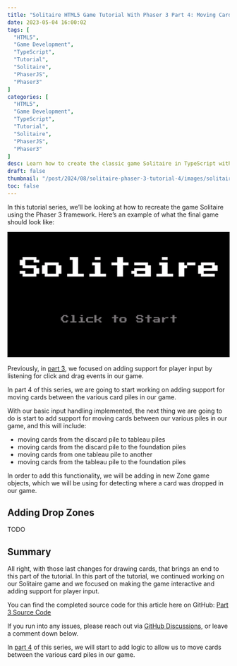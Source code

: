 ```yaml
---
title: "Solitaire HTML5 Game Tutorial With Phaser 3 Part 4: Moving Cards"
date: 2023-05-04 16:00:02
tags: [
  "HTML5",
  "Game Development",
  "TypeScript",
  "Tutorial",
  "Solitaire",
  "PhaserJS",
  "Phaser3"
]
categories: [
  "HTML5",
  "Game Development",
  "TypeScript",
  "Tutorial",
  "Solitaire",
  "PhaserJS",
  "Phaser3"
]
desc: Learn how to create the classic game Solitaire in TypeScript with the amazing Phaser 3 framework!
draft: false
thumbnail: "/post/2024/08/solitaire-phaser-3-tutorial-4/images/solitaire-phaser-3-tutorial-4-thumbnail.png"
toc: false
---
```


In this tutorial series, we’ll be looking at how to recreate the game Solitaire using the Phaser 3 framework. Here’s an example of what the final game should look like:

![Phaser Solitaire Gameplay](../../../../../static/img/phaser-3-solitaire-tutorial/gameplay.gif)

Previously, in [part 3](/post/2024/08/solitaire-phaser-3-tutorial-3/), we focused on adding support for player input by listening for click and drag events in our game.

In part 4 of this series, we are going to start working on adding support for moving cards between the various card piles in our game.

With our basic input handling implemented, the next thing we are going to do is start to add support for moving cards between our various piles in our game, and this will include:

* moving cards from the discard pile to tableau piles
* moving cards from the discard pile to the foundation piles
* moving cards from one tableau pile to another
* moving cards from the tableau pile to the foundation piles

In order to add this functionality, we will be adding in new Zone game objects, which we will be using for detecting where a card was dropped in our game.

## Adding Drop Zones

TODO

## Summary

All right, with those last changes for drawing cards, that brings an end to this part of the tutorial. In this part of the tutorial, we continued working on our Solitaire game and we focused on making the game interactive and adding support for player input.

You can find the completed source code for this article here on GitHub: [Part 3 Source Code](https://github.com/devshareacademy/phaser-3-solitaire-tutorial/tree/player_input)

If you run into any issues, please reach out via [GitHub Discussions](https://github.com/devshareacademy/phaser-3-solitaire-tutorial/discussions), or leave a comment down below.

In [part 4](/post/2024/08/solitaire-phaser-3-tutorial-4/) of this series, we will start to add logic to allow us to move cards between the various card piles in our game.
